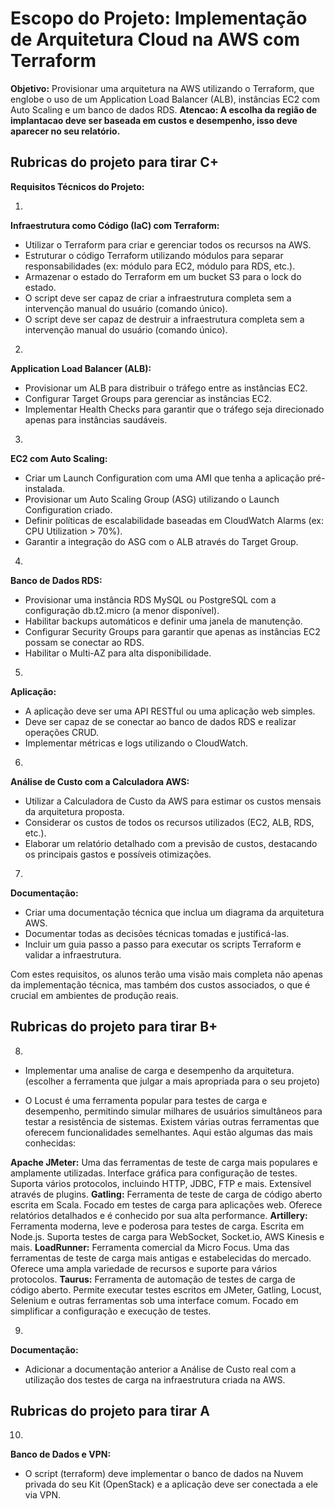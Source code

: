 # **Escopo do Projeto:** Implementação de Arquitetura Cloud na AWS com Terraform
**Objetivo:** Provisionar uma arquitetura na AWS utilizando o Terraform, que englobe o uso de um Application Load Balancer (ALB), instâncias EC2 com Auto Scaling e um banco de dados RDS.
**Atencao: A escolha da região de implantacao deve ser baseada em custos e desempenho, isso deve aparecer no seu relatório.**

## **Rubricas do projeto para tirar C+**
**Requisitos Técnicos do Projeto:**

1.
**Infraestrutura como Código (IaC) com Terraform:**
* Utilizar o Terraform para criar e gerenciar todos os recursos na AWS.
* Estruturar o código Terraform utilizando módulos para separar responsabilidades (ex: módulo para EC2, módulo para RDS, etc.).
* Armazenar o estado do Terraform em um bucket S3 para o lock do estado.
* O script deve ser capaz de criar a infraestrutura completa sem a intervenção manual do usuário (comando único).
* O script deve ser capaz de destruir a infraestrutura completa sem a intervenção manual do usuário (comando único).


2.
**Application Load Balancer (ALB):**
* Provisionar um ALB para distribuir o tráfego entre as instâncias EC2.
* Configurar Target Groups para gerenciar as instâncias EC2.
* Implementar Health Checks para garantir que o tráfego seja direcionado apenas para instâncias saudáveis.

3.
**EC2 com Auto Scaling:**
* Criar um Launch Configuration com uma AMI que tenha a aplicação pré-instalada.
* Provisionar um Auto Scaling Group (ASG) utilizando o Launch Configuration criado.
* Definir políticas de escalabilidade baseadas em CloudWatch Alarms (ex: CPU Utilization > 70%).
* Garantir a integração do ASG com o ALB através do Target Group.

4.
**Banco de Dados RDS:**
* Provisionar uma instância RDS MySQL ou PostgreSQL com a configuração db.t2.micro (a menor disponível).
* Habilitar backups automáticos e definir uma janela de manutenção.
* Configurar Security Groups para garantir que apenas as instâncias EC2 possam se conectar ao RDS.
* Habilitar o Multi-AZ para alta disponibilidade.

5.
**Aplicação:**
* A aplicação deve ser uma API RESTful ou uma aplicação web simples.
* Deve ser capaz de se conectar ao banco de dados RDS e realizar operações CRUD.
* Implementar métricas e logs utilizando o CloudWatch.

6.
**Análise de Custo com a Calculadora AWS:**
* Utilizar a Calculadora de Custo da AWS para estimar os custos mensais da arquitetura proposta.
* Considerar os custos de todos os recursos utilizados (EC2, ALB, RDS, etc.).
* Elaborar um relatório detalhado com a previsão de custos, destacando os principais gastos e possíveis otimizações.

7.
**Documentação:**
* Criar uma documentação técnica que inclua um diagrama da arquitetura AWS.
* Documentar todas as decisões técnicas tomadas e justificá-las.
* Incluir um guia passo a passo para executar os scripts Terraform e validar a infraestrutura.

Com estes requisitos, os alunos terão uma visão mais completa não apenas da implementação técnica, mas também dos custos associados, o que é crucial em ambientes de produção reais. 

## **Rubricas do projeto para tirar B+**

8.
* Implementar uma analise de carga e desempenho da arquitetura. (escolher a ferramenta que julgar a mais apropriada para o seu projeto)

* O Locust é uma ferramenta popular para testes de carga e desempenho, permitindo simular milhares de usuários simultâneos para testar a resistência de sistemas. Existem várias outras ferramentas que oferecem funcionalidades semelhantes. Aqui estão algumas das mais conhecidas:

**Apache JMeter:**
Uma das ferramentas de teste de carga mais populares e amplamente utilizadas.
Interface gráfica para configuração de testes.
Suporta vários protocolos, incluindo HTTP, JDBC, FTP e mais.
Extensível através de plugins.
**Gatling:**
Ferramenta de teste de carga de código aberto escrita em Scala.
Focado em testes de carga para aplicações web.
Oferece relatórios detalhados e é conhecido por sua alta performance.
**Artillery:**
Ferramenta moderna, leve e poderosa para testes de carga.
Escrita em Node.js.
Suporta testes de carga para WebSocket, Socket.io, AWS Kinesis e mais.
**LoadRunner:**
Ferramenta comercial da Micro Focus.
Uma das ferramentas de teste de carga mais antigas e estabelecidas do mercado.
Oferece uma ampla variedade de recursos e suporte para vários protocolos.
**Taurus:**
Ferramenta de automação de testes de carga de código aberto.
Permite executar testes escritos em JMeter, Gatling, Locust, Selenium e outras ferramentas sob uma interface comum.
Focado em simplificar a configuração e execução de testes.


9.
**Documentação:**
* Adicionar a documentação anterior a Análise de Custo real com a utilização dos testes de carga na infraestrutura criada na AWS.

## **Rubricas do projeto para tirar A**

10.
**Banco de Dados e VPN:**
* O script (terraform) deve implementar o banco de dados na Nuvem privada do seu Kit (OpenStack) e a aplicação deve ser conectada a ele via VPN. 

